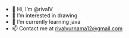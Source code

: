 - 👋 Hi, I’m @rivalV
- 👀 I’m interested in drawing
- 🌱 I’m currently learning java
- 📫 Contact me at rivalvurnama12@gmail.com

<!---
rivalV/rivalV is a ✨ special ✨ repository because its `README.md` (this file) appears on your GitHub profile.
You can click the Preview link to take a look at your changes.
--->
